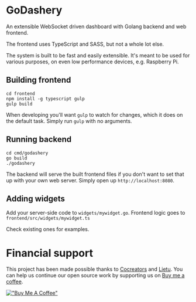 # GoDashery

An extensible WebSocket driven dashboard with Golang backend and web frontend.

The frontend uses TypeScript and SASS, but not a whole lot else.

The system is built to be fast and easily extensible. It's meant to be used for various purposes, on even low performance devices, e.g. Raspberry Pi.


## Building frontend

```
cd frontend
npm install -g typescript gulp
gulp build
```

When developing you'll want `gulp` to watch for changes, which it does on the default task. Simply run `gulp` with no arguments.


## Running backend

```
cd cmd/godashery
go build
./godashery
```

The backend will serve the built frontend files if you don't want to set that up with your own web server. Simply open up `http://localhost:8080`.


## Adding widgets

Add your server-side code to `widgets/mywidget.go`. Frontend logic goes to `frontend/src/widgets/mywidget.ts`
 
Check existing ones for examples.


# Financial support

This project has been made possible thanks to [Cocreators](https://cocreators.ee) and [Lietu](https://lietu.net). You can help us continue our open source work by supporting us on [Buy me a coffee](https://www.buymeacoffee.com/cocreators).

[!["Buy Me A Coffee"](https://www.buymeacoffee.com/assets/img/custom_images/orange_img.png)](https://www.buymeacoffee.com/cocreators)
